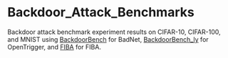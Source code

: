 # Backdoor_Attack_Benchmarks

Backdoor attack benchmark experiment results on CIFAR-10, CIFAR-100, and MNIST using [BackdoorBench](https://github.com/SCLBD/backdoorbench) for BadNet, [BackdoorBench_ly](https://github.com/Shixiong-Li/BackdoorBench_ly) for OpenTrigger, and [FIBA](https://github.com/HazardFY/FIBA) for FIBA.
